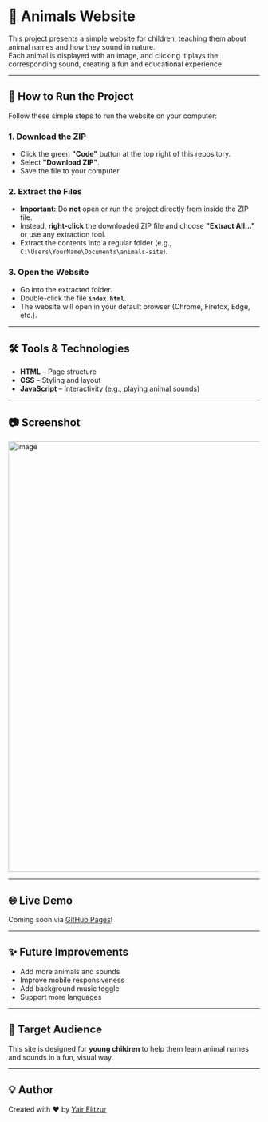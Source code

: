 # 🐾 Animals Website

This project presents a simple website for children, teaching them about animal names and how they sound in nature.  
Each animal is displayed with an image, and clicking it plays the corresponding sound, creating a fun and educational experience.

---

## 🚀 How to Run the Project

Follow these simple steps to run the website on your computer:

### 1. Download the ZIP

- Click the green **"Code"** button at the top right of this repository.
- Select **"Download ZIP"**.
- Save the file to your computer.

### 2. Extract the Files

- **Important:** Do **not** open or run the project directly from inside the ZIP file.
- Instead, **right-click** the downloaded ZIP file and choose **"Extract All..."** or use any extraction tool.
- Extract the contents into a regular folder (e.g., `C:\Users\YourName\Documents\animals-site`).

### 3. Open the Website

- Go into the extracted folder.
- Double-click the file **`index.html`**.
- The website will open in your default browser (Chrome, Firefox, Edge, etc.).


---

## 🛠️ Tools & Technologies

- **HTML** – Page structure  
- **CSS** – Styling and layout  
- **JavaScript** – Interactivity (e.g., playing animal sounds)

---

## 📷 Screenshot

<img width="1895" height="862" alt="image" src="https://github.com/user-attachments/assets/dcd51e64-22fb-47c5-8132-5e9cc474ef4a" />

---

## 🌐 Live Demo

Coming soon via [GitHub Pages](https://pages.github.com/)!

---

## ✨ Future Improvements

- Add more animals and sounds  
- Improve mobile responsiveness  
- Add background music toggle  
- Support more languages

---

## 👶 Target Audience

This site is designed for **young children** to help them learn animal names and sounds in a fun, visual way.

---

## 💡 Author

Created with ❤️ by [Yair Elitzur](https://github.com/yairelit)

